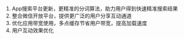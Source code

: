 1. App搜索平台更新，更精准的分词算法，助力用户得到快速精准搜索结果
2. 整合微信开放平台，提供更广泛的用户分享互动通道
3. 优化应用带宽使用，多点缓存节省用户带宽，提高加载速度
4. 用户互动效果优化
